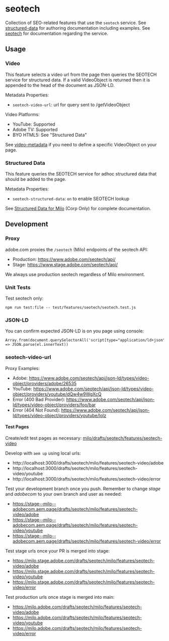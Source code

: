 # seotech

Collection of SEO-related features that use the `seotech` service.
See [structured-data](https://milo.adobe.com/docs/authoring/structured-data) for authoring documentation including examples.
See [seotech](https://git.corp.adobe.com/pages/wcms/seotech/) for documentation regarding the service.

## Usage

### Video

This feature selects a video url from the page then queries the SEOTECH service for structured data.
If a valid VideoObject is returned then it is appended to the head of the document as JSON-LD.

Metadata Properties:

- `seotech-video-url`: url for query sent to /getVideoObject

Video Platforms:

- YouTube: Supported
- Adobe TV: Supported
- BYO HTML5: See "Structured Data"

See [video-metadata](../../blocks/video-metadata/) if you need to define a specific VideoObject on your page.

### Structured Data

This feature queries the SEOTECH service for adhoc structured data that should be added to the page.

Metadata Properties:

- `seotech-structured-data`: `on` to enable SEOTECH lookup

See [Structured Data for Milo](https://wiki.corp.adobe.com/x/YpPwwg) (Corp Only) for complete documentation.

<!-- MARK: dev -->
## Development

### Proxy

adobe.com proxies the `/seotech` (Milo) endpoints of the seotech API:

- Production: https://www.adobe.com/seotech/api/
- Stage: https://www.stage.adobe.com/seotech/api/

We always use production seotech regardless of Milo environment.

### Unit Tests

Test seotech only:

    npm run test:file -- test/features/seotech/seotech.test.js

### JSON-LD

You can confirm expected JSON-LD is on you page using console:

    Array.from(document.querySelectorAll('script[type="application/ld+json"]')).map((el) => JSON.parse(el.innerText))

### seotech-video-url

Proxy Examples:

- Adobe: https://www.adobe.com/seotech/api/json-ld/types/video-object/providers/adobe/26535
- YouTube: https://www.adobe.com/seotech/api/json-ld/types/video-object/providers/youtube/dQw4w9WgXcQ
- Error (400 Bad Provider): https://www.adobe.com/seotech/api/json-ld/types/video-object/providers/foo/bar
- Error (404 Not Found): https://www.adobe.com/seotech/api/json-ld/types/video-object/providers/youtube/lolz

#### Test Pages

Create/edit test pages as necessary: [milo/drafts/seotech/features/seotech-video](https://adobe.sharepoint.com/:f:/r/sites/adobecom/Shared%20Documents/milo/drafts/seotech/milo/features/seotech-video?csf=1&web=1&e=OWVZmT)

Develop with `aem up` using local urls:

- http://localhost:3000/drafts/seotech/milo/features/seotech-video/adobe
- http://localhost:3000/drafts/seotech/milo/features/seotech-video/youtube
- http://localhost:3000/drafts/seotech/milo/features/seotech-video/error

Test your development branch once you push.
Remember to change _stage_ and _adobecom_ to your own branch and user as needed:

- https://stage--milo--adobecom.aem.page/drafts/seotech/milo/features/seotech-video/adobe
- https://stage--milo--adobecom.aem.page/drafts/seotech/milo/features/seotech-video/youtube
- https://stage--milo--adobecom.aem.page/drafts/seotech/milo/features/seotech-video/error

Test stage urls once your PR is merged into stage:

- https://milo.stage.adobe.com/drafts/seotech/milo/features/seotech-video/adobe
- https://milo.stage.adobe.com/drafts/seotech/milo/features/seotech-video/youtube
- https://milo.stage.adobe.com/drafts/seotech/milo/features/seotech-video/error

Test production urls once stage is merged into main:

- https://milo.adobe.com/drafts/seotech/milo/features/seotech-video/adobe
- https://milo.adobe.com/drafts/seotech/milo/features/seotech-video/youtube
- https://milo.adobe.com/drafts/seotech/milo/features/seotech-video/error
